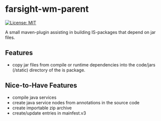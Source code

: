 # farsight-wm-parent
[![License: MIT](https://img.shields.io/badge/License-MIT-silver.svg)](https://opensource.org/licenses/MIT)

A small maven-plugin assisting in building IS-packages that depend on jar files.

## Features 
 - copy jar files from compile or runtime dependencies into the code/jars (/static) directory of the is package.
 
## Nice-to-Have Features
 - compile java services
 - create java service nodes from annotations in the source code
 - create importable zip archive
 - create/update entries in mainfest.v3 